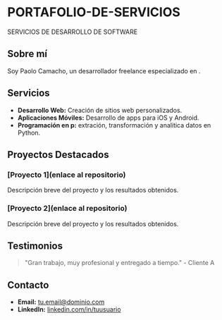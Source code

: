 # PORTAFOLIO-DE-SERVICIOS
SERVICIOS DE DESARROLLO DE SOFTWARE 
## Sobre mí
Soy Paolo Camacho, un desarrollador freelance especializado en .

## Servicios
- **Desarrollo Web:** Creación de sitios web personalizados.
- **Aplicaciones Móviles:** Desarrollo de apps para iOS y Android.
- **Programación en p:** extración, transformación y analitica datos en Python.

## Proyectos Destacados
### [Proyecto 1](enlace al repositorio)
Descripción breve del proyecto y los resultados obtenidos.

### [Proyecto 2](enlace al repositorio)
Descripción breve del proyecto y los resultados obtenidos.

## Testimonios
> "Gran trabajo, muy profesional y entregado a tiempo." - Cliente A

## Contacto
- **Email:** [tu.email@dominio.com](mailto:tu.email@dominio.com)
- **LinkedIn:** [linkedin.com/in/tuusuario](https://www.linkedin.com/in/tuusuario)
